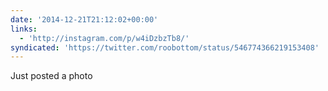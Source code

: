 ```yaml
---
date: '2014-12-21T21:12:02+00:00'
links:
  - 'http://instagram.com/p/w4iDzbzTb8/'
syndicated: 'https://twitter.com/roobottom/status/546774366219153408'
---
```

Just posted a photo 
